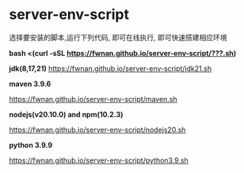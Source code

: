 # server-env-script
选择要安装的脚本,运行下列代码, 即可在线执行, 即可快速搭建相应环境

**bash <(curl -sSL https://fwnan.github.io/server-env-script/???.sh)**

**jdk(8,17,21)**
https://fwnan.github.io/server-env-script/jdk21.sh

**maven 3.9.6**

https://fwnan.github.io/server-env-script/maven.sh

**nodejs(v20.10.0) and npm(10.2.3)**

https://fwnan.github.io/server-env-script/nodejs20.sh

**python 3.9.9**

https://fwnan.github.io/server-env-script/python3.9.sh
